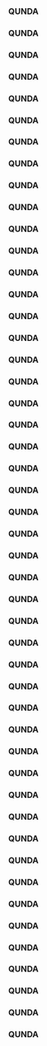 ### QUNDA
### QUNDA
### QUNDA
### QUNDA
### QUNDA
### QUNDA
### QUNDA
### QUNDA
### QUNDA
### QUNDA
### QUNDA
### QUNDA
### QUNDA
### QUNDA
### QUNDA
### QUNDA
### QUNDA
### QUNDA
### QUNDA
### QUNDA
### QUNDA
### QUNDA
### QUNDA
### QUNDA
### QUNDA
### QUNDA
### QUNDA
### QUNDA
### QUNDA
### QUNDA
### QUNDA
### QUNDA
### QUNDA
### QUNDA
### QUNDA
### QUNDA
### QUNDA
### QUNDA
### QUNDA
### QUNDA
### QUNDA
### QUNDA
### QUNDA
### QUNDA
### QUNDA
### QUNDA
### QUNDA
### QUNDA